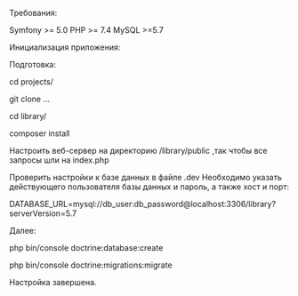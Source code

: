 Требования:

Symfony >= 5.0
PHP >= 7.4
MySQL >=5.7

Инициализация приложения:

Подготовка:

cd projects/

git clone ...

cd library/

composer install

Настроить веб-сервер на директорию /library/public ,так чтобы все запросы шли на index.php

Проверить настройки к базе данных в файле .dev 
Необходимо указать действующего пользователя базы данных и пароль, а также хост и порт:

DATABASE_URL=mysql://db_user:db_password@localhost:3306/library?serverVersion=5.7

Далее:

php bin/console doctrine:database:create

php bin/console doctrine:migrations:migrate

Настройка завершена.
